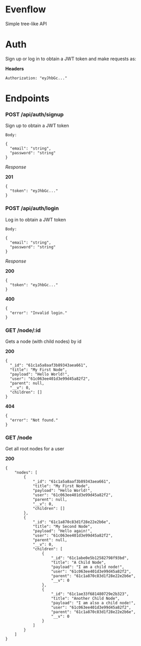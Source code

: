 # Evenflow

Simple tree-like API

# Auth

Sign up or log in to obtain a JWT token and make requests as:

**Headers**
```
Authorization: "eyJhbGc..."
```

# Endpoints

### POST /api/auth/signup

Sign up to obtain a JWT token

```
Body:

{
  "email": "string",
  "password": "string"
}
```

*Response*

**201**
```
{
  "token": "eyJhbGc..."
}
```

### POST /api/auth/login

Log in to obtain a JWT token

```
Body:

{
  "email": "string",
  "password": "string"
}
```

*Response*

**200**
```
{
  "token": "eyJhbGc..."
}
```

**400**
```
{
  "error": "Invalid login."
}
```

### GET /node/:id

Gets a node (with child nodes) by id

**200**
```
{
  "_id": "61c1a5a8aaf3b89343aea661",
  "title": "My First Node",
  "payload": "Hello World!",
  "user": "61c063ee401d3e99d45a82f2",
  "parent": null,
  "__v": 0,
  "children": []
}
```
**404**
```
{
  "error": "Not found."
}
```

### GET /node

Get all root nodes for a user

**200**
```
{
    "nodes": [
        {
            "_id": "61c1a5a8aaf3b89343aea661",
            "title": "My First Node",
            "payload": "Hello World!",
            "user": "61c063ee401d3e99d45a82f2",
            "parent": null,
            "__v": 0,
            "children": []
        },
        {
            "_id": "61c1a870c83d1f28e22e2b6e",
            "title": "My Second Node",
            "payload": "Hello again!",
            "user": "61c063ee401d3e99d45a82f2",
            "parent": null,
            "__v": 0,
            "children": [
                {
                    "_id": "61c1abe0e5b12582798f93bd",
                    "title": "A Child Node",
                    "payload": "I am a child node!",
                    "user": "61c063ee401d3e99d45a82f2",
                    "parent": "61c1a870c83d1f28e22e2b6e",
                    "__v": 0
                },
                {
                    "_id": "61c1ae33f681480729e2b323",
                    "title": "Another Child Node",
                    "payload": "I am also a child node!",
                    "user": "61c063ee401d3e99d45a82f2",
                    "parent": "61c1a870c83d1f28e22e2b6e",
                    "__v": 0
                }
            ]
        }
    ]
}
```
